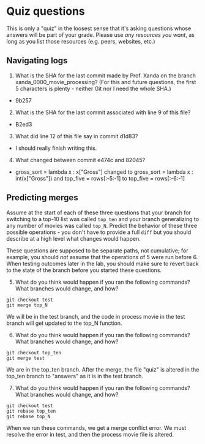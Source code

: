 # Quiz questions

This is only a "quiz" in the loosest sense that it's asking questions whose
answers will be part of your grade. Please use *any resources you want*, as
long as you list those resources (e.g. peers, websites, etc.)

## Navigating logs

1. What is the SHA for the last commit made by Prof. Xanda on the branch
xanda_0000_movie_processing?
(For this and future questions, the first 5 characters is plenty - neither
Git nor I need the whole SHA.)
- 9b257

2. What is the SHA for the last commit associated with line 9 of this file?
- B2ed3
3. What did line 12 of this file say in commit d1d83?
- I should really finish writing this.
4. What changed between commit e474c and 82045?
-  gross_sort = lambda x : x["Gross"] changed to gross_sort = lambda x : int(x["Gross"]) and top_five = rows[:-5:-1] to top_five = rows[:-6:-1]
## Predicting merges

Assume at the start of each of these three questions that your
branch for switching to a top-10 list was called `top_ten`
and your branch generalizing to any number of movies was called `top_N`.
Predict the behavior of these three possible operations - you don't
have to provide a full `diff` but you should describe at a high level
what changes would happen.

These questions are supposed to be separate paths, not cumulative;
for example, you should *not* assume that the operations of 5 were run
before 6. When testing outcomes later in the lab, you should make sure to
revert back to the state of the branch before you started these questions.

5. What do you think would happen if you ran the following commands?
What branches would change, and how?
```
git checkout test
git merge top_N
```
We will be in the test branch, and the code in process movie in the test branch will get updated to the top_N function.

6. What do you think would happen if you ran the following commands?
What branches would change, and how?
```
git checkout top_ten
git merge test
```
We are in the top_ten branch. After the merge, the file "quiz" is altered in the top_ten branch to "answers" as it is in the test branch.

7. What do you think would happen if you ran the following commands?
What branches would change, and how?
```
git checkout test
git rebase top_ten
git rebase top_N
```
When we run these commands, we get a merge conflict error. We must resolve the error in test, and then the process movie file is altered.